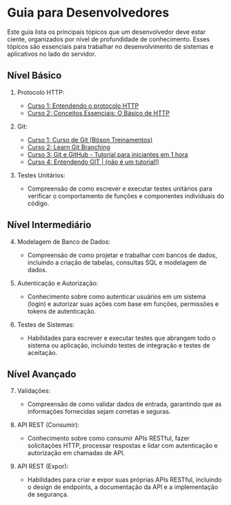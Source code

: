 ﻿# Guia para Desenvolvedores

Este guia lista os principais tópicos que um desenvolvedor deve estar ciente, organizados por nível de profundidade de conhecimento. Esses tópicos são essenciais para trabalhar no desenvolvimento de sistemas e aplicativos no lado do servidor.

## Nível Básico

1. Protocolo HTTP:
   - [Curso 1: Entendendo o protocolo HTTP](https://youtu.be/PcHbyGVoqZk?si=Pi89jpzH82sFH2TH)
   - [Curso 2: Conceitos Essenciais: O Básico de HTTP](https://youtu.be/CXzbUwK6lc8?si=ubuNMJM2sGm0ZCvT)

2. Git:
   - [Curso 1: Curso de Git (Bóson Treinamentos)](https://youtube.com/playlist?list=PLucm8g_ezqNq0dOgug6paAkH0AQSJPlIe&si=HJI7hsBORNOxgXqg)
   - [Curso 2: Learn Git Branching](https://learngitbranching.js.org/?locale=pt_BR)
   - [Curso 3: Git e GitHub - Tutorial para iniciantes em 1 hora](https://youtu.be/ZiFHHZk1lvg?si=Z_SNH2b1K21w-Dy_)
   - [Curso 4: Entendendo GIT | (não é um tutorial!)](https://www.youtube.com/watch?v=6Czd1Yetaac)

3. Testes Unitários:
   - Compreensão de como escrever e executar testes unitários para verificar o comportamento de funções e componentes individuais do código.

## Nível Intermediário

4. Modelagem de Banco de Dados:
   - Compreensão de como projetar e trabalhar com bancos de dados, incluindo a criação de tabelas, consultas SQL e modelagem de dados.

5. Autenticação e Autorização:
   - Conhecimento sobre como autenticar usuários em um sistema (login) e autorizar suas ações com base em funções, permissões e tokens de autenticação.

6. Testes de Sistemas:
   - Habilidades para escrever e executar testes que abrangem todo o sistema ou aplicação, incluindo testes de integração e testes de aceitação.

## Nível Avançado

7. Validações:
   - Compreensão de como validar dados de entrada, garantindo que as informações fornecidas sejam corretas e seguras.

8. API REST (Consumir):
   - Conhecimento sobre como consumir APIs RESTful, fazer solicitações HTTP, processar respostas e lidar com autenticação e autorização em chamadas de API.

9. API REST (Expor):
   - Habilidades para criar e expor suas próprias APIs RESTful, incluindo o design de endpoints, a documentação da API e a implementação de segurança.
